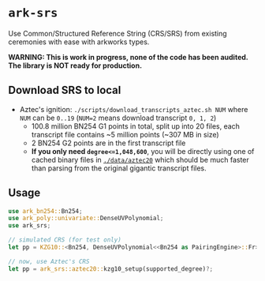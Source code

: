 # `ark-srs`

Use Common/Structured Reference String (CRS/SRS) from existing ceremonies with ease with arkworks types.

**WARNING: This is work in progress, none of the code has been audited. The library is NOT ready for production.**

## Download SRS to local

- Aztec's ignition: `./scripts/download_transcripts_aztec.sh NUM` where `NUM` can be `0..19` (`NUM=2` means download transcript `0, 1, 2`)
  - 100.8 million BN254 G1 points in total, split up into 20 files, each transcript file contains ~5 million points (~307 MB in size)
  - 2 BN254 G2 points are in the first transcript file
  - **If you only need `degree<=1,048,600`**, you will be directly using one of cached binary files in [`./data/aztec20`](./data/aztec20) which should be much faster than parsing from the original gigantic transcript files.

## Usage

```rust
use ark_bn254::Bn254;
use ark_poly::univariate::DenseUVPolynomial;
use ark_srs;

// simulated CRS (for test only)
let pp = KZG10::<Bn254, DenseUVPolynomial<<Bn254 as PairingEngine>::Fr>>::setup(max_degree, false, &mut rng)?;

// now, use Aztec's CRS
let pp = ark_srs::aztec20::kzg10_setup(supported_degree)?;
```
